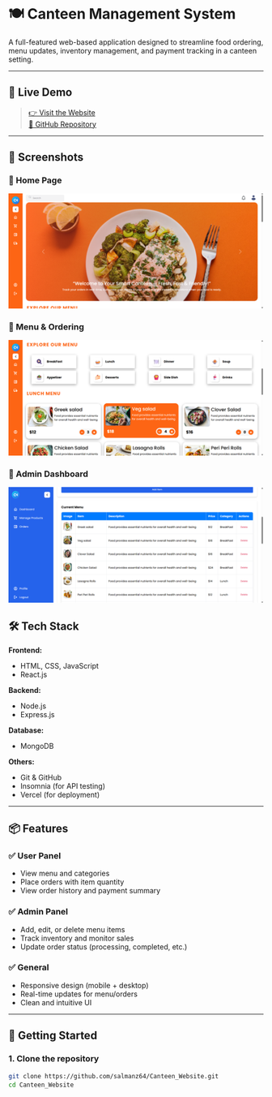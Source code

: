 # 🍽️ Canteen Management System

A full-featured web-based application designed to streamline food ordering, menu updates, inventory management, and payment tracking in a canteen setting.

---

## 🔗 Live Demo
> [👉 Visit the Website](https://canteen-website-frontend-19fp.vercel.app/)  
> [📂 GitHub Repository](https://github.com/salmanz64/Canteen_Website)

---

## 📸 Screenshots

### 🔹 Home Page
![Home Page](screenshots/home.png)

### 🔹 Menu & Ordering
![Menu Page](screenshots/menu.png)

### 🔹 Admin Dashboard
![Admin Dashboard](screenshots/admin.png)


## 🛠️ Tech Stack

**Frontend:**
- HTML, CSS, JavaScript
- React.js

**Backend:**
- Node.js
- Express.js

**Database:**
- MongoDB

**Others:**
- Git & GitHub
- Insomnia (for API testing)
- Vercel (for deployment)

---

## 📦 Features

### ✅ User Panel
- View menu and categories
- Place orders with item quantity
- View order history and payment summary

### ✅ Admin Panel
- Add, edit, or delete menu items
- Track inventory and monitor sales
- Update order status (processing, completed, etc.)

### ✅ General
- Responsive design (mobile + desktop)
- Real-time updates for menu/orders
- Clean and intuitive UI

---

## 🚀 Getting Started

### 1. Clone the repository
```bash
git clone https://github.com/salmanz64/Canteen_Website.git
cd Canteen_Website
